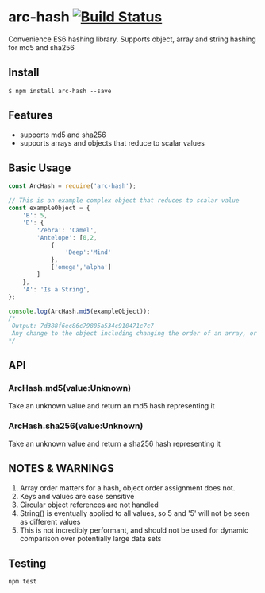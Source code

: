 # arc-hash [![Build Status](https://travis-ci.org/anyuzer/arc-hash.svg?branch=master)](https://travis-ci.org/anyuzer/arc-hash)
Convenience ES6 hashing library. Supports object, array and string hashing for md5 and sha256

## Install
```
$ npm install arc-hash --save
```

## Features
* supports md5 and sha256
* supports arrays and objects that reduce to scalar values

## Basic Usage

```js
const ArcHash = require('arc-hash');

// This is an example complex object that reduces to scalar value
const exampleObject = {
    'B': 5,
    'D': {
        'Zebra': 'Camel',
        'Antelope': [0,2,
            {
                'Deep':'Mind'
            },
            ['omega','alpha']
        ]
    },
    'A': 'Is a String',
};

console.log(ArcHash.md5(exampleObject));
/*
 Output: 7d388f6ec86c79805a534c910471c7c7
 Any change to the object including changing the order of an array, or changing the case in a key or a value will result in a new hash
*/


```

## API

### ArcHash.md5(value:Unknown)
Take an unknown value and return an md5 hash representing it

### ArcHash.sha256(value:Unknown)
Take an unknown value and return a sha256 hash representing it

## NOTES & WARNINGS
1. Array order matters for a hash, object order assignment does not.
2. Keys and values are case sensitive
3. Circular object references are not handled
4. String() is eventually applied to all values, so 5 and '5' will not be seen as different values
5. This is not incredibly performant, and should not be used for dynamic comparison over potentially large data sets

 
## Testing
```
npm test
```